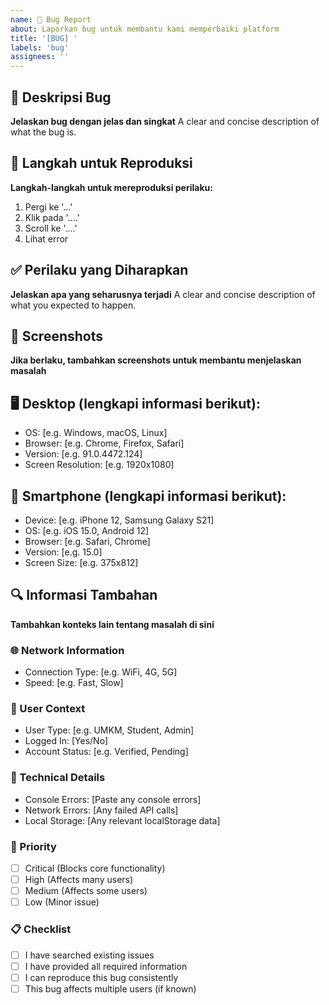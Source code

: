 ```yaml
---
name: 🐛 Bug Report
about: Laporkan bug untuk membantu kami memperbaiki platform
title: '[BUG] '
labels: 'bug'
assignees: ''
---
```


## 🐛 Deskripsi Bug
**Jelaskan bug dengan jelas dan singkat**
A clear and concise description of what the bug is.

## 🔄 Langkah untuk Reproduksi
**Langkah-langkah untuk mereproduksi perilaku:**
1. Pergi ke '...'
2. Klik pada '....'
3. Scroll ke '....'
4. Lihat error

## ✅ Perilaku yang Diharapkan
**Jelaskan apa yang seharusnya terjadi**
A clear and concise description of what you expected to happen.

## 📱 Screenshots
**Jika berlaku, tambahkan screenshots untuk membantu menjelaskan masalah**

## 🖥️ Desktop (lengkapi informasi berikut):
 - OS: [e.g. Windows, macOS, Linux]
 - Browser: [e.g. Chrome, Firefox, Safari]
 - Version: [e.g. 91.0.4472.124]
 - Screen Resolution: [e.g. 1920x1080]

## 📱 Smartphone (lengkapi informasi berikut):
 - Device: [e.g. iPhone 12, Samsung Galaxy S21]
 - OS: [e.g. iOS 15.0, Android 12]
 - Browser: [e.g. Safari, Chrome]
 - Version: [e.g. 15.0]
 - Screen Size: [e.g. 375x812]

## 🔍 Informasi Tambahan
**Tambahkan konteks lain tentang masalah di sini**

### 🌐 Network Information
- Connection Type: [e.g. WiFi, 4G, 5G]
- Speed: [e.g. Fast, Slow]

### 👤 User Context
- User Type: [e.g. UMKM, Student, Admin]
- Logged In: [Yes/No]
- Account Status: [e.g. Verified, Pending]

### 🔧 Technical Details
- Console Errors: [Paste any console errors]
- Network Errors: [Any failed API calls]
- Local Storage: [Any relevant localStorage data]

### 🎯 Priority
- [ ] Critical (Blocks core functionality)
- [ ] High (Affects many users)
- [ ] Medium (Affects some users)
- [ ] Low (Minor issue)

### 📋 Checklist
- [ ] I have searched existing issues
- [ ] I have provided all required information
- [ ] I can reproduce this bug consistently
- [ ] This bug affects multiple users (if known)